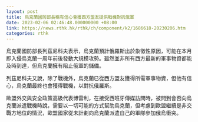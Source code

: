 ```yaml
---
layout: post
title: 烏克蘭國防部長稱有信心會獲西方盟友提供戰機對抗俄軍
date: 2023-02-06 02:46:48.000000000 +08:00
link: https://news.rthk.hk/rthk/ch/component/k2/1686618-20230206.htm
categories: rthk
---
```


烏克蘭國防部長列茲尼科夫表示，烏克蘭預計俄羅斯出於象徵性原因，可能在本月即入侵烏克蘭一周年前後發動大規模攻勢。雖然並非所有西方最新的軍事物資都能及時到達，但烏克蘭擁有阻止俄軍的儲備。

列茲尼科夫又說，除了戰機外，烏克蘭已從西方盟友獲得所需軍事物資，但他有信心，烏克蘭最終也會獲得戰機，以對抗俄羅斯。

歐盟外交與安全政策高級代表博雷利，在接受西班牙傳媒訪問時，被問到會否向烏克蘭派遣戰機時說，需要以一切可能的方式幫助烏克蘭，但考慮到歐盟繼續是非交戰方地位的情況，歐盟國家從未計劃向烏克蘭派遣自己的軍隊參加俄烏衝突。
